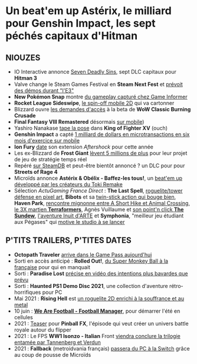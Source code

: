 # Un beat'em up Astérix, le milliard pour Genshin Impact, les sept péchés capitaux d'Hitman

## NIOUZES

- IO Interactive annonce [Seven Deadly Sins](https://www.youtube.com/watch?v=3_DKXROHG3E), sept DLC capitaux pour **Hitman 3**
- Valve change le Steam Games Festival en **Steam Next Fest** et [prévoit des démos durant "l'E3"](https://www.ign.com/articles/steam-next-fest-coming-in-june-will-feature-hundreds-of-game-demos)
- **New Pokémon Snap** montre [du gameplay capturé chez Game Informer](https://www.youtube.com/watch?v=zj1zWrqjbIA)
- **Rocket League Sideswipe**, [le spin-off mobile 2D](https://www.youtube.com/watch?v=s68V-K6H1mE) qui va cartonner
- Blizzard ouvre [les demandes d'accès](https://worldofwarcraft.com/fr-fr/wowclassic ) à la beta de **WoW Classic Burning Crusade**
- **Final Fantasy VIII Remastered** désormais [sur mobile](https://www.youtube.com/watch?v=OGzz9tpNK3Q))
- Yashiro Nanakase [tape la pose](https://www.youtube.com/watch?v=yz8aCcwUo8c) dans **King of Fighter XV** (ouch)
- **Genshin Impact** a capté [1 milliard de dollars en microtransactions en six mois d'exercice sur mobile](https://www.gamekult.com/actualite/genshin-impact-a-depasse-le-milliard-de-dollars-de-revenus-en-un-temps-record-3050837389.html)
- **Ion Fury** [date](https://www.youtube.com/watch?v=otmv5WKSv3A) son extension *Aftershock* pour cette année
- Les ex-Blizzard de **Frost Giant** [lèvent 5 millions de plus](https://www.gamesindustry.biz/articles/2021-03-24-frost-giant-studios-raises-usd5-million) pour leur projet de jeu de stratégie temps réel
- Repéré [sur SteamDB](https://steamdb.info/app/1585820/) et peut-être bientôt annoncé ? un DLC pour pour **Streets of Rage 4**
- Microïds annonce **Astérix & Obélix - Baffez-les tous!**, un [beat'em up développé par les créateurs du Toki Remake](https://www.youtube.com/watch?v=T7mS9KmuimU )
- Sélection *ActuGaming France Direct* : **The Last Spell**, [roguelite/tower défense en pixel art](https://www.actugaming.net/the-last-spell-extrait-gameplay-commente-401934/), **Bibots** et sa [twin-stick action qui bouge bien](https://www.actugaming.net/bibots-nouvelle-direction-artistique-401813/), **Haven Park**, [rencontre mignonne entre A Short Hike et Animal Crossing](https://www.actugaming.net/haven-park-trailer-de-gameplay-400576/), [le 3X martien **Terraformers**](https://www.actugaming.net/terraformers-journal-developpeurs-400823/), Agnès Vuillaume et [son point'n click **The Sundew**](https://www.actugaming.net/the-sundew-devoile-coulisses-creation-401815/), [l'aventure Inuit d'ARTE](https://www.actugaming.net/inua-a-story-in-ice-and-time-iko-pixel-hunt-401513/) et **Symphonia**, "meilleur jeu étudiant aux Pégases" qui [motive le studio à se lancer](https://www.actugaming.net/symphonia-creation-studio-sunny-peak-401511/)

## P'TITS TRAILERS, P'TITES DATES

- **Octopath Traveler** [arrive dans le Game Pass aujourd'hui](https://www.youtube.com/watch?v=0xh6ckP4Fec)
- Sorti en accès anticipé : **Rolled Out!**, [du Super Monkey Ball à la française](https://www.youtube.com/watch?v=YN_XnekG6Ac) pour qui en manquait
- Sorti : **Paradise Lost** [précise en vidéo des intentions plus bavardes que prévu](https://www.youtube.com/watch?v=GJP6pJpO740)
- Sorti : **Haunted PS1 Demo Disc 2021**, une collection d'aventure rétro-horrifiques pour PC
- Mai 2021 : **Rising Hell** est [un roguelite 2D enrichi à la souffrance et au metal](https://www.youtube.com/watch?v=B-2q0rB6f-g)
- 10 juin : [**We Are Football - Football Manager**](https://www.youtube.com/watch?v=PoIBF7n-XDM), pour démarrer l'été en cellules
- 2021 : [Teaser](https://www.youtube.com/watch?v=sl82ngS3jmY) pour **Pinball FX**, l'épisode qui veut créer un univers battle royale autour du flipper
- 2021 : Le FPS **WW1 Isonzo - Italian** Front [viendra conclure la trilogie entamée par Tannenberg et Verdun](https://www.youtube.com/watch?v=EmGtkGWF668)
- 2021 : **Fallback** (metroidvania français) [passera du PC à la Switch](https://www.youtube.com/watch?v=HoFl2SN0KdQ) grâce au coup de pousse de Microïds
